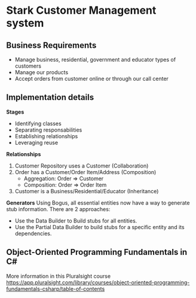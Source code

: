 # Stark Customer Management system
## Business Requirements
- Manage business, residential, government and educator types of customers
- Manage our products
- Accept orders from customer online or through our call center

## Implementation details
**Stages**
- Identifying classes
- Separating responsabilities
- Establishing relationships
- Leveraging reuse

**Relationships**
1. Customer Repository uses a Customer (Collaboration)
2. Order has a Customer/Order Item/Address (Composition)
    - Aggregation: Order => Customer
    - Composition: Order => Order Item
3. Customer is a Business/Residential/Educator (Inheritance)

**Generators**
Using Bogus, all essential entities now have a way to generate stub information.
There are 2 approaches:
- Use the Data Builder to Build stubs for all entities.
- Use the Partial Data Builder to build stubs for a specific entity and its dependencies.

## Object-Oriented Programming Fundamentals in C#
More information in this Pluralsight course
https://app.pluralsight.com/library/courses/object-oriented-programming-fundamentals-csharp/table-of-contents
